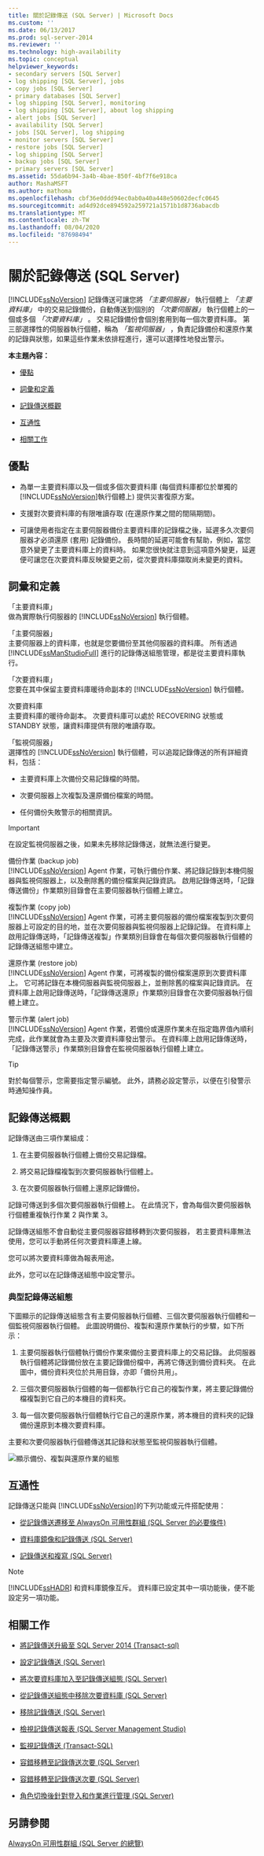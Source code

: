 ```yaml
---
title: 關於記錄傳送 (SQL Server) | Microsoft Docs
ms.custom: ''
ms.date: 06/13/2017
ms.prod: sql-server-2014
ms.reviewer: ''
ms.technology: high-availability
ms.topic: conceptual
helpviewer_keywords:
- secondary servers [SQL Server]
- log shipping [SQL Server], jobs
- copy jobs [SQL Server]
- primary databases [SQL Server]
- log shipping [SQL Server], monitoring
- log shipping [SQL Server], about log shipping
- alert jobs [SQL Server]
- availability [SQL Server]
- jobs [SQL Server], log shipping
- monitor servers [SQL Server]
- restore jobs [SQL Server]
- log shipping [SQL Server]
- backup jobs [SQL Server]
- primary servers [SQL Server]
ms.assetid: 55da6b94-3a4b-4bae-850f-4bf7f6e918ca
author: MashaMSFT
ms.author: mathoma
ms.openlocfilehash: cbf36e0ddd94ec0ab0a40a448e50602decfc0645
ms.sourcegitcommit: ad4d92dce894592a259721a1571b1d8736abacdb
ms.translationtype: MT
ms.contentlocale: zh-TW
ms.lasthandoff: 08/04/2020
ms.locfileid: "87698494"
---
```

# <a name="about-log-shipping-sql-server"></a>關於記錄傳送 (SQL Server)
  [!INCLUDE[ssNoVersion](../../includes/ssnoversion-md.md)] 記錄傳送可讓您將 *「主要伺服器」* 執行個體上 *「主要資料庫」* 中的交易記錄備份，自動傳送到個別的 *「次要伺服器」* 執行個體上的一個或多個 *「次要資料庫」* 。 交易記錄備份會個別套用到每一個次要資料庫。 第三部選擇性的伺服器執行個體，稱為 *「監視伺服器」* ，負責記錄備份和還原作業的記錄與狀態，如果這些作業未依排程進行，還可以選擇性地發出警示。  
  
 **本主題內容：**  
  
-   [優點](#Benefits)  
  
-   [詞彙和定義](#TermsAndDefinitions)  
  
-   [記錄傳送概觀](#ComponentsAndConcepts)  
  
-   [互通性](#Interoperability)  
  
-   [相關工作](#RelatedTasks)  
  
##  <a name="benefits"></a><a name="Benefits"></a> 優點  
  
-   為單一主要資料庫以及一個或多個次要資料庫 (每個資料庫都位於單獨的 [!INCLUDE[ssNoVersion](../../includes/ssnoversion-md.md)]執行個體上) 提供災害復原方案。  
  
-   支援對次要資料庫的有限唯讀存取 (在還原作業之間的間隔期間)。  
  
-   可讓使用者指定在主要伺服器備份主要資料庫的記錄檔之後，延遲多久次要伺服器才必須還原 (套用) 記錄備份。 長時間的延遲可能會有幫助，例如，當您意外變更了主要資料庫上的資料時。 如果您很快就注意到這項意外變更，延遲便可讓您在次要資料庫反映變更之前，從次要資料庫擷取尚未變更的資料。  
  
##  <a name="terms-and-definitions"></a><a name="TermsAndDefinitions"></a> 詞彙和定義  
 「主要資料庫」  
 做為實際執行伺服器的 [!INCLUDE[ssNoVersion](../../includes/ssnoversion-md.md)] 執行個體。  
  
 「主要伺服器」  
 主要伺服器上的資料庫，也就是您要備份至其他伺服器的資料庫。 所有透過 [!INCLUDE[ssManStudioFull](../../includes/ssmanstudiofull-md.md)] 進行的記錄傳送組態管理，都是從主要資料庫執行。  
  
 「次要資料庫」  
 您要在其中保留主要資料庫暖待命副本的 [!INCLUDE[ssNoVersion](../../includes/ssnoversion-md.md)] 執行個體。  
  
 次要資料庫  
 主要資料庫的暖待命副本。 次要資料庫可以處於 RECOVERING 狀態或 STANDBY 狀態，讓資料庫提供有限的唯讀存取。  
  
 「監視伺服器」  
 選擇性的 [!INCLUDE[ssNoVersion](../../includes/ssnoversion-md.md)] 執行個體，可以追蹤記錄傳送的所有詳細資料，包括：  
  
-   主要資料庫上次備份交易記錄檔的時間。  
  
-   次要伺服器上次複製及還原備份檔案的時間。  
  
-   任何備份失敗警示的相關資訊。  
  
> [!IMPORTANT]  
>  在設定監視伺服器之後，如果未先移除記錄傳送，就無法進行變更。  
  
 備份作業 (backup job)  
 [!INCLUDE[ssNoVersion](../../includes/ssnoversion-md.md)] Agent 作業，可執行備份作業、將記錄記錄到本機伺服器與監視伺服器上，以及刪除舊的備份檔案與記錄資訊。 啟用記錄傳送時，「記錄傳送備份」作業類別目錄會在主要伺服器執行個體上建立。  
  
 複製作業 (copy job)  
 [!INCLUDE[ssNoVersion](../../includes/ssnoversion-md.md)] Agent 作業，可將主要伺服器的備份檔案複製到次要伺服器上可設定的目的地，並在次要伺服器與監視伺服器上記錄記錄。 在資料庫上啟用記錄傳送時，「記錄傳送複製」作業類別目錄會在每個次要伺服器執行個體的記錄傳送組態中建立。  
  
 還原作業 (restore job)  
 [!INCLUDE[ssNoVersion](../../includes/ssnoversion-md.md)] Agent 作業，可將複製的備份檔案還原到次要資料庫上。 它可將記錄在本機伺服器與監視伺服器上，並刪除舊的檔案與記錄資訊。 在資料庫上啟用記錄傳送時，「記錄傳送還原」作業類別目錄會在次要伺服器執行個體上建立。  
  
 警示作業 (alert job)  
 [!INCLUDE[ssNoVersion](../../includes/ssnoversion-md.md)] Agent 作業，若備份或還原作業未在指定臨界值內順利完成，此作業就會為主要及次要資料庫發出警示。 在資料庫上啟用記錄傳送時，「記錄傳送警示」作業類別目錄會在監視伺服器執行個體上建立。  
  
> [!TIP]  
>  對於每個警示，您需要指定警示編號。 此外，請務必設定警示，以便在引發警示時通知操作員。  
  
##  <a name="log-shipping-overview"></a><a name="ComponentsAndConcepts"></a> 記錄傳送概觀  
 記錄傳送由三項作業組成：  
  
1.  在主要伺服器執行個體上備份交易記錄檔。  
  
2.  將交易記錄檔複製到次要伺服器執行個體上。  
  
3.  在次要伺服器執行個體上還原記錄備份。  
  
 記錄可傳送到多個次要伺服器執行個體上。 在此情況下，會為每個次要伺服器執行個體重複執行作業 2 與作業 3。  
  
 記錄傳送組態不會自動從主要伺服器容錯移轉到次要伺服器， 若主要資料庫無法使用，您可以手動將任何次要資料庫連上線。  
  
 您可以將次要資料庫做為報表用途。  
  
 此外，您可以在記錄傳送組態中設定警示。  
  
### <a name="a-typical-log-shipping-configuration"></a>典型記錄傳送組態  
 下圖顯示的記錄傳送組態含有主要伺服器執行個體、三個次要伺服器執行個體和一個監視伺服器執行個體。 此圖說明備份、複製和還原作業執行的步驟，如下所示：  
  
1.  主要伺服器執行個體執行備份作業來備份主要資料庫上的交易記錄。 此伺服器執行個體將記錄備份放在主要記錄備份檔中，再將它傳送到備份資料夾。  在此圖中，備份資料夾位於共用目錄，亦即「備份共用」。  
  
2.  三個次要伺服器執行個體的每一個都執行它自己的複製作業，將主要記錄備份檔複製到它自己的本機目的資料夾。  
  
3.  每一個次要伺服器執行個體執行它自己的還原作業，將本機目的資料夾的記錄備份還原到本機次要資料庫。  
  
 主要和次要伺服器執行個體傳送其記錄和狀態至監視伺服器執行個體。  
  
 ![顯示備份、複製與還原作業的組態](../media/ls-typical-configuration.gif "顯示備份、複製與還原作業的組態")  
  
##  <a name="interoperability"></a><a name="Interoperability"></a> 互通性  
 記錄傳送只能與 [!INCLUDE[ssNoVersion](../../includes/ssnoversion-md.md)]的下列功能或元件搭配使用：  
  
-   [從記錄傳送遷移至 AlwaysOn 可用性群組 &#40;SQL Server 的必要條件&#41;](../availability-groups/windows/prereqs-migrating-log-shipping-to-always-on-availability-groups.md)  
  
-   [資料庫鏡像和記錄傳送 &#40;SQL Server&#41;](../database-mirroring/database-mirroring-and-log-shipping-sql-server.md)  
  
-   [記錄傳送和複寫 &#40;SQL Server&#41;](log-shipping-and-replication-sql-server.md)  
  
> [!NOTE]  
>  [!INCLUDE[ssHADR](../../includes/sshadr-md.md)] 和資料庫鏡像互斥。 資料庫已設定其中一項功能後，便不能設定另一項功能。  
  
##  <a name="related-tasks"></a><a name="RelatedTasks"></a> 相關工作  
  
-   [將記錄傳送升級至 SQL Server 2014 &#40;Transact-sql&#41;](upgrading-log-shipping-to-sql-server-2016-transact-sql.md)  
  
-   [設定記錄傳送 &#40;SQL Server&#41;](configure-log-shipping-sql-server.md)  
  
-   [將次要資料庫加入至記錄傳送組態 &#40;SQL Server&#41;](add-a-secondary-database-to-a-log-shipping-configuration-sql-server.md)  
  
-   [從記錄傳送組態中移除次要資料庫 &#40;SQL Server&#41;](remove-a-secondary-database-from-a-log-shipping-configuration-sql-server.md)  
  
-   [移除記錄傳送 &#40;SQL Server&#41;](remove-log-shipping-sql-server.md)  
  
-   [檢視記錄傳送報表 &#40;SQL Server Management Studio&#41;](view-the-log-shipping-report-sql-server-management-studio.md)  
  
-   [監視記錄傳送 &#40;Transact-SQL&#41;](monitor-log-shipping-transact-sql.md)  
  
-   [容錯移轉至記錄傳送次要 &#40;SQL Server&#41;](fail-over-to-a-log-shipping-secondary-sql-server.md)  
  
-   [容錯移轉至記錄傳送次要 &#40;SQL Server&#41;](fail-over-to-a-log-shipping-secondary-sql-server.md)  
  
-   [角色切換後針對登入和作業進行管理 &#40;SQL Server&#41;](../../sql-server/failover-clusters/management-of-logins-and-jobs-after-role-switching-sql-server.md)  
  
## <a name="see-also"></a>另請參閱  
 [AlwaysOn 可用性群組 &#40;SQL Server 的總覽&#41;](../availability-groups/windows/overview-of-always-on-availability-groups-sql-server.md)  
  
  
